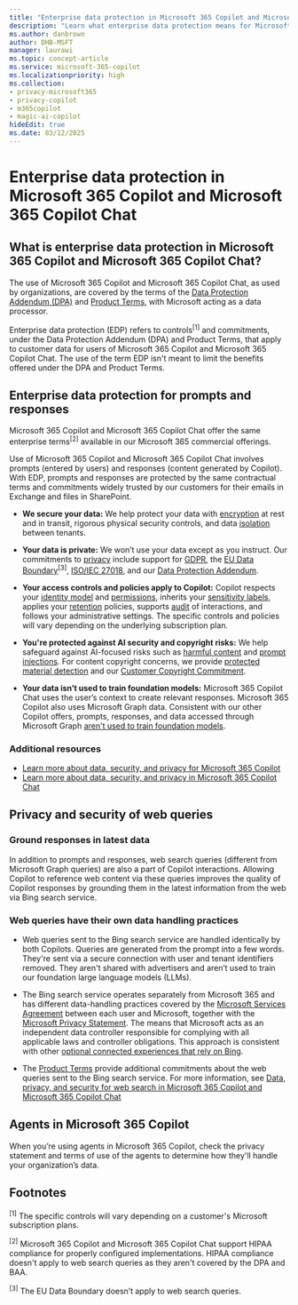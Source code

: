 ```yaml
---
title: "Enterprise data protection in Microsoft 365 Copilot and Microsoft 365 Copilot Chat"
description: "Learn what enterprise data protection means for Microsoft 365 Copilot and Microsoft 365 Copilot Chat."
ms.author: danbrown
author: DHB-MSFT
manager: laurawi
ms.topic: concept-article
ms.service: microsoft-365-copilot
ms.localizationpriority: high
ms.collection: 
- privacy-microsoft365
- privacy-copilot
- m365copilot
- magic-ai-copilot
hideEdit: true
ms.date: 03/12/2025
---
```


# Enterprise data protection in Microsoft 365 Copilot and Microsoft 365 Copilot Chat

## What is enterprise data protection in Microsoft 365 Copilot and Microsoft 365 Copilot Chat?

The use of Microsoft 365 Copilot and Microsoft 365 Copilot Chat, as used by organizations, are covered by the terms of the [Data Protection Addendum (DPA)](https://www.microsoft.com/licensing/docs/view/Microsoft-Products-and-Services-Data-Protection-Addendum-DPA) and [Product Terms](https://www.microsoft.com/licensing/terms/product/PrivacyandSecurityTerms/all), with Microsoft acting as a data processor.

Enterprise data protection (EDP) refers to controls<sup>[1]</sup> and commitments, under the Data Protection Addendum (DPA) and Product Terms, that apply to customer data for users of Microsoft 365 Copilot and Microsoft 365 Copilot Chat. The use of the term EDP isn't meant to limit the benefits offered under the DPA and Product Terms.  

## Enterprise data protection for prompts and responses

Microsoft 365 Copilot and Microsoft 365 Copilot Chat offer the same enterprise terms<sup>[2]</sup> available in our Microsoft 365 commercial offerings.

Use of Microsoft 365 Copilot and Microsoft 365 Copilot Chat involves prompts (entered by users) and responses (content generated by Copilot). With EDP, prompts and responses are protected by the same contractual terms and commitments widely trusted by our customers for their emails in Exchange and files in SharePoint.

- **We secure your data:** We help protect your data with [encryption](/purview/office-365-encryption-in-the-microsoft-cloud-overview) at rest and in transit, rigorous physical security controls, and data [isolation](/compliance/assurance/assurance-microsoft-365-isolation-controls) between tenants.

- **Your data is private:** We won’t use your data except as you instruct. Our commitments to [privacy](https://www.microsoft.com/trust-center/privacy) include support for [GDPR](/compliance/regulatory/gdpr), the [EU Data Boundary](/privacy/eudb/eu-data-boundary-learn)<sup>[3]</sup>, [ISO/IEC 27018](/compliance/regulatory/offering-ISO-27018), and our [Data Protection Addendum](https://www.microsoft.com/licensing/docs/view/Microsoft-Products-and-Services-Data-Protection-Addendum-DPA).

- **Your access controls and policies apply to Copilot:** Copilot respects your [identity model](microsoft-365-copilot-privacy.md#how-does-microsoft-365-copilot-protect-organizational-data) and [permissions](microsoft-365-copilot-privacy.md#how-does-microsoft-365-copilot-use-your-proprietary-organizational-data), inherits your [sensitivity labels](/purview/sensitivity-labels#sensitivity-labels-and-microsoft-365-copilot), applies your [retention](/purview/retention-policies-copilot) policies, supports [audit](/purview/audit-search?tabs=microsoft-purview-portal) of interactions, and follows your administrative settings. The specific controls and policies will vary depending on the underlying subscription plan.

- **You're protected against AI security and copyright risks:** We help safeguard against AI-focused risks such as [harmful content](microsoft-365-copilot-privacy.md#how-does-copilot-block-harmful-content) and [prompt injections](microsoft-365-copilot-privacy.md#does-copilot-block-prompt-injections-jailbreak-attacks). For content copyright concerns, we provide [protected material detection](microsoft-365-copilot-privacy.md#does-copilot-provide-protected-material-detection) and our [Customer Copyright Commitment](https://blogs.microsoft.com/on-the-issues/2023/09/07/copilot-copyright-commitment-ai-legal-concerns/).

- **Your data isn’t used to train foundation models:** Microsoft 365 Copilot Chat uses the user’s context to create relevant responses. Microsoft 365 Copilot also uses Microsoft Graph data. Consistent with our other Copilot offers, prompts, responses, and data accessed through Microsoft Graph [aren't used to train foundation models](https://blogs.microsoft.com/on-the-issues/2024/03/28/data-protection-responsible-ai-azure-copilot/).

### Additional resources

- [Learn more about data, security, and privacy for Microsoft 365 Copilot](microsoft-365-copilot-privacy.md)
- [Learn more about data, security, and privacy in Microsoft 365 Copilot Chat](/copilot/privacy-and-protections)

## Privacy and security of web queries

### Ground responses in latest data

In addition to prompts and responses, web search queries (different from Microsoft Graph queries) are also a part of Copilot interactions. Allowing Copilot to reference web content via these queries improves the quality of Copilot responses by grounding them in the latest information from the web via Bing search service.

### Web queries have their own data handling practices

- Web queries sent to the Bing search service are handled identically by both Copilots. Queries are generated from the prompt into a few words. They're sent via a secure connection with user and tenant identifiers removed. They aren't shared with advertisers and aren’t used to train our foundation large language models (LLMs).

- The Bing search service operates separately from Microsoft 365 and has different data-handling practices covered by the [Microsoft Services Agreement](https://www.microsoft.com/servicesagreement) between each user and Microsoft, together with the [Microsoft Privacy Statement](https://www.microsoft.com/privacy/privacystatement). The means that Microsoft acts as an independent data controller responsible for complying with all applicable laws and controller obligations. This approach is consistent with other [optional connected experiences that rely on Bing](/microsoft-365-apps/privacy/optional-connected-experiences#experiences-that-rely-on-bing).  

- The [Product Terms](https://www.microsoft.com/licensing/terms/product/PrivacyandSecurityTerms/all) provide additional commitments about the web queries sent to the Bing search service. For more information, see [Data, privacy, and security for web search in Microsoft 365 Copilot and Microsoft 365 Copilot Chat](manage-public-web-access.md)

## Agents in Microsoft 365 Copilot

When you’re using agents in Microsoft 365 Copilot, check the privacy statement and terms of use of the agents to determine how they'll handle your organization’s data.

## Footnotes

<sup>[1]</sup> The specific controls will vary depending on a customer's Microsoft subscription plans.

<sup>[2]</sup> Microsoft 365 Copilot and Microsoft 365 Copilot Chat support HIPAA compliance for properly configured implementations. HIPAA compliance doesn't apply to web search queries as they aren't covered by the DPA and BAA.

<sup>[3]</sup> The EU Data Boundary doesn’t apply to web search queries.